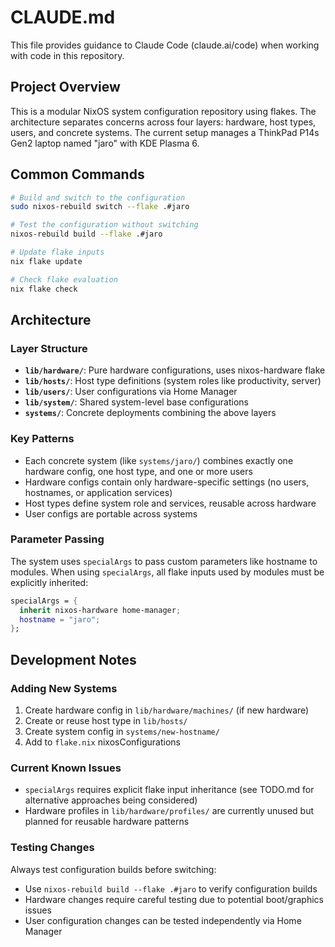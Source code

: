 # CLAUDE.md

This file provides guidance to Claude Code (claude.ai/code) when working with code in this repository.

## Project Overview

This is a modular NixOS system configuration repository using flakes. The architecture separates concerns across four layers: hardware, host types, users, and concrete systems. The current setup manages a ThinkPad P14s Gen2 laptop named "jaro" with KDE Plasma 6.

## Common Commands

```bash
# Build and switch to the configuration
sudo nixos-rebuild switch --flake .#jaro

# Test the configuration without switching
nixos-rebuild build --flake .#jaro

# Update flake inputs
nix flake update

# Check flake evaluation
nix flake check
```

## Architecture

### Layer Structure
- **`lib/hardware/`**: Pure hardware configurations, uses nixos-hardware flake
- **`lib/hosts/`**: Host type definitions (system roles like productivity, server)
- **`lib/users/`**: User configurations via Home Manager
- **`lib/system/`**: Shared system-level base configurations
- **`systems/`**: Concrete deployments combining the above layers

### Key Patterns
- Each concrete system (like `systems/jaro/`) combines exactly one hardware config, one host type, and one or more users
- Hardware configs contain only hardware-specific settings (no users, hostnames, or application services)
- Host types define system role and services, reusable across hardware
- User configs are portable across systems

### Parameter Passing
The system uses `specialArgs` to pass custom parameters like hostname to modules. When using `specialArgs`, all flake inputs used by modules must be explicitly inherited:

```nix
specialArgs = {
  inherit nixos-hardware home-manager;
  hostname = "jaro";
};
```

## Development Notes

### Adding New Systems
1. Create hardware config in `lib/hardware/machines/` (if new hardware)
2. Create or reuse host type in `lib/hosts/`
3. Create system config in `systems/new-hostname/`
4. Add to `flake.nix` nixosConfigurations

### Current Known Issues
- `specialArgs` requires explicit flake input inheritance (see TODO.md for alternative approaches being considered)
- Hardware profiles in `lib/hardware/profiles/` are currently unused but planned for reusable hardware patterns

### Testing Changes
Always test configuration builds before switching:
- Use `nixos-rebuild build --flake .#jaro` to verify configuration builds
- Hardware changes require careful testing due to potential boot/graphics issues
- User configuration changes can be tested independently via Home Manager
